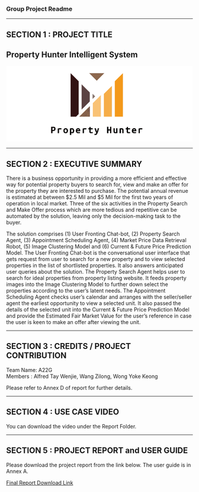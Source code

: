 ### Group Project Readme

---

## SECTION 1 : PROJECT TITLE
## Property Hunter Intelligent System

![PropertyHunter Logo](Image.png?raw=true "Property Hunter")
  
---
## SECTION 2 : EXECUTIVE SUMMARY
There is a business opportunity in providing a more efficient and effective way for potential property buyers to search for, view and make an offer for the property they are interested to purchase. The potential annual revenue is estimated at between $2.5 Mil and $5 Mil for the first two years of operation in local market. Three of the six activities in the Property Search and Make Offer process which are more tedious and repetitive can be automated by the solution, leaving only the decision-making task to the buyer.

The solution comprises (1) User Fronting Chat-bot, (2) Property Search Agent, (3) Appointment Scheduling Agent, (4) Market Price Data Retrieval Robot, (5) Image Clustering Model and (6) Current & Future Price Prediction Model. The User Fronting Chat-bot is the conversational user interface that gets request from user to search for a new property and to view selected properties in the list of shortlisted properties. It also answers anticipated user queries about the solution. The Property Search Agent helps user to search for ideal properties from property listing website. It feeds property images into the Image Clustering Model to further down select the properties according to the user’s latent needs. The Appointment Scheduling Agent checks user’s calendar and arranges with the seller/seller agent the earliest opportunity to view a selected unit. It also passed the details of the selected unit into the Current & Future Price Prediction Model and provide the Estimated Fair Market Value for the user’s reference in case the user is keen to make an offer after viewing the unit. 



---
## SECTION 3 : CREDITS / PROJECT CONTRIBUTION

Team Name: A22G  
Members  : Alfred Tay Wenjie, Wang Zilong, Wong Yoke Keong  

Please refer to Annex D of report for further details.

---
## SECTION 4 : USE CASE VIDEO

You can download the video under the Report Folder.

---
## SECTION 5 : PROJECT REPORT and USER GUIDE

Please download the project report from the link below. The user guide is in Annex A.  

[Final Report Download Link](https://github.com/yoke2/ISA-IPA-2019-10-07-IS1FT-GRP-A22G-PropertyHunter/blob/master/Report/CA1%20Report%20-%20Property%20Hunter%20Intelligent%20System%20V1.2.pdf)
